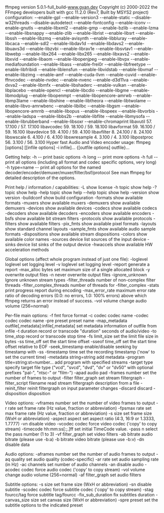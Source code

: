 ffmpeg version 5.0.1-full_build-www.gyan.dev Copyright (c) 2000-2022 the FFmpeg developers
built with gcc 11.2.0 (Rev7, Built by MSYS2 project)
configuration: --enable-gpl --enable-version3 --enable-static --disable-w32threads --disable-autodetect --enable-fontconfig --enable-iconv --enable-gnutls --enable-libxml2 --enable-gmp --enable-bzlib --enable-lzma --enable-libsnappy --enable-zlib --enable-librist --enable-libsrt --enable-libssh --enable-libzmq --enable-avisynth --enable-libbluray --enable-libcaca --enable-sdl2 --enable-libdav1d --enable-libdavs2 --enable-libuavs3d --enable-libzvbi --enable-librav1e --enable-libsvtav1 --enable-libwebp --enable-libx264 --enable-libx265 --enable-libxavs2 --enable-libxvid --enable-libaom --enable-libopenjpeg --enable-libvpx --enable-mediafoundation --enable-libass --enable-frei0r --enable-libfreetype --enable-libfribidi --enable-liblensfun --enable-libvidstab --enable-libvmaf --enable-libzimg --enable-amf --enable-cuda-llvm --enable-cuvid --enable-ffnvcodec --enable-nvdec --enable-nvenc --enable-d3d11va --enable-dxva2 --enable-libmfx --enable-libshaderc --enable-vulkan --enable-libplacebo --enable-opencl --enable-libcdio --enable-libgme --enable-libmodplug --enable-libopenmpt --enable-libopencore-amrwb --enable-libmp3lame --enable-libshine --enable-libtheora --enable-libtwolame --enable-libvo-amrwbenc --enable-libilbc --enable-libgsm --enable-libopencore-amrnb --enable-libopus --enable-libspeex --enable-libvorbis --enable-ladspa --enable-libbs2b --enable-libflite --enable-libmysofa --enable-librubberband --enable-libsoxr --enable-chromaprint
libavutil 57. 17.100 / 57. 17.100
libavcodec 59. 18.100 / 59. 18.100
libavformat 59. 16.100 / 59. 16.100
libavdevice 59. 4.100 / 59. 4.100
libavfilter 8. 24.100 / 8. 24.100
libswscale 6. 4.100 / 6. 4.100
libswresample 4. 3.100 / 4. 3.100
libpostproc 56. 3.100 / 56. 3.100
Hyper fast Audio and Video encoder
usage: ffmpeg [options] [[infile options] -i infile]... {[outfile options] outfile}...

Getting help:
-h -- print basic options
-h long -- print more options
-h full -- print all options (including all format and codec specific options, very long)
-h type=name -- print all options for the named decoder/encoder/demuxer/muxer/filter/bsf/protocol
See man ffmpeg for detailed description of the options.

Print help / information / capabilities:
-L show license
-h topic show help
-? topic show help
-help topic show help
--help topic show help
-version show version
-buildconf show build configuration
-formats show available formats
-muxers show available muxers
-demuxers show available demuxers
-devices show available devices
-codecs show available codecs
-decoders show available decoders
-encoders show available encoders
-bsfs show available bit stream filters
-protocols show available protocols
-filters show available filters
-pix_fmts show available pixel formats
-layouts show standard channel layouts
-sample_fmts show available audio sample formats
-dispositions show available stream dispositions
-colors show available color names
-sources device list sources of the input device
-sinks device list sinks of the output device
-hwaccels show available HW acceleration methods

Global options (affect whole program instead of just one file):
-loglevel loglevel set logging level
-v loglevel set logging level
-report generate a report
-max_alloc bytes set maximum size of a single allocated block
-y overwrite output files
-n never overwrite output files
-ignore_unknown Ignore unknown stream types
-filter_threads number of non-complex filter threads
-filter_complex_threads number of threads for -filter_complex
-stats print progress report during encoding
-max_error_rate maximum error rate ratio of decoding errors (0.0: no errors, 1.0: 100% errors) above which ffmpeg returns an error instead of success.
-vol volume change audio volume (256=normal)

Per-file main options:
-f fmt force format
-c codec codec name
-codec codec codec name
-pre preset preset name
-map_metadata outfile[,metadata]:infile[,metadata] set metadata information of outfile from infile
-t duration record or transcode "duration" seconds of audio/video
-to time_stop record or transcode stop time
-fs limit_size set the limit file size in bytes
-ss time_off set the start time offset
-sseof time_off set the start time offset relative to EOF
-seek_timestamp enable/disable seeking by timestamp with -ss
-timestamp time set the recording timestamp ('now' to set the current time)
-metadata string=string add metadata
-program title=string:st=number... add program with specified streams
-target type specify target file type ("vcd", "svcd", "dvd", "dv" or "dv50" with optional prefixes "pal-", "ntsc-" or "film-")
-apad audio pad
-frames number set the number of frames to output
-filter filter_graph set stream filtergraph
-filter_script filename read stream filtergraph description from a file
-reinit_filter reinit filtergraph on input parameter changes
-discard discard
-disposition disposition

Video options:
-vframes number set the number of video frames to output
-r rate set frame rate (Hz value, fraction or abbreviation)
-fpsmax rate set max frame rate (Hz value, fraction or abbreviation)
-s size set frame size (WxH or abbreviation)
-aspect aspect set aspect ratio (4:3, 16:9 or 1.3333, 1.7777)
-vn disable video
-vcodec codec force video codec ('copy' to copy stream)
-timecode hh:mm:ss[:;.]ff set initial TimeCode value.
-pass n select the pass number (1 to 3)
-vf filter_graph set video filters
-ab bitrate audio bitrate (please use -b:a)
-b bitrate video bitrate (please use -b:v)
-dn disable data

Audio options:
-aframes number set the number of audio frames to output
-aq quality set audio quality (codec-specific)
-ar rate set audio sampling rate (in Hz)
-ac channels set number of audio channels
-an disable audio
-acodec codec force audio codec ('copy' to copy stream)
-vol volume change audio volume (256=normal)
-af filter_graph set audio filters

Subtitle options:
-s size set frame size (WxH or abbreviation)
-sn disable subtitle
-scodec codec force subtitle codec ('copy' to copy stream)
-stag fourcc/tag force subtitle tag/fourcc
-fix_sub_duration fix subtitles duration
-canvas_size size set canvas size (WxH or abbreviation)
-spre preset set the subtitle options to the indicated preset
